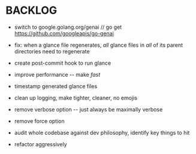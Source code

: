 # BACKLOG

- switch to google.golang.org/genai // go get https://github.com/googleapis/go-genai

- fix: when a glance file regenerates, *all* glance files in *all* of its parent directories need to regenerate
- create post-commit hook to run glance
- improve performance -- make *fast*
- timestamp generated glance files
- clean up logging, make tighter, cleaner, no emojis
- remove verbose option -- just always be maximally verbose
- remove force option
- audit whole codebase against dev philosophy, identify key things to hit
- refactor aggressively
